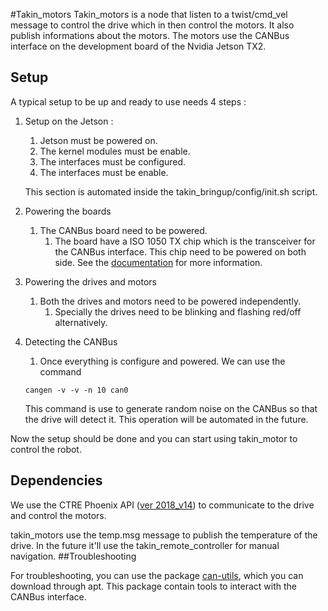 #Takin_motors
Takin_motors is a node that listen to a twist/cmd_vel message to control the drive which in then control the motors. 
It also publish informations about the motors. The motors use the CANBus interface on the development board of the 
Nvidia Jetson TX2.

## Setup
A typical setup to be up and ready to use needs 4 steps :

1. Setup on the Jetson : 
    1. Jetson must be powered on.
    2. The kernel modules must be enable.
    3. The interfaces must be configured. 
    4. The interfaces must be enable.
    
    This section is automated inside the takin_bringup/config/init.sh script.
2. Powering the boards
    1. The CANBus board need to be powered.
        1. The board have a ISO 1050 TX chip which is the transceiver for the CANBus interface. This chip need to be 
        powered on both side. See the [documentation](http://www.ti.com/lit/ds/symlink/iso1050.pdf) for more 
        information.
3. Powering the drives and motors
    1. Both the drives and motors need to be powered independently.
        1. Specially the drives need to be blinking and flashing red/off alternatively.
4. Detecting the CANBus
    1. Once everything is configure and powered. We can use the command  
    ```console
    cangen -v -v -n 10 can0 
    ```
    This command is use to generate random noise on the CANBus so that the drive will detect it.
    This operation will be automated in the future.
    
Now the setup should be done and you can start using takin_motor to control the robot.
    
## Dependencies
 We use the CTRE Phoenix API 
([ver 2018_v14](http://www.ctr-electronics.com/downloads/api/cpp/html/index.html)) to communicate to the drive and 
control the motors. 

takin_motors use the temp.msg message to publish the temperature of the drive. In the future it'll use the 
takin_remote_controller for manual navigation. 
##Troubleshooting

For troubleshooting, you can use the package [can-utils](https://github.com/linux-can/can-utils), which you can download
through apt. This package contain tools to interact with the CANBus interface.

